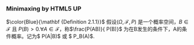 ### Minimaxing by HTML5 UP
$\color{Blue}{\mathbf {Definition 2.1.1}}$ 假设$(\Omega,\mathcal F,P)$ 是一个概率空间，$B \in \mathcal F$ 且 $\mathit P(B)>0. \forall A \in \mathcal F$，称$\frac{P(AB)}{ P(B)}$ 为在B发生的条件下，A的条件概率。记为$ P(A|B)$ 或 $ P_B(A)$.
